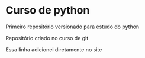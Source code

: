 # Curso de python
 Primeiro repositório versionado para estudo do python

 Repositório criado no curso de git
 
Essa linha adicionei diretamente no site
